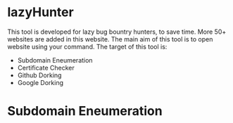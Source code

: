 # lazyHunter
This tool is developed for lazy bug bountry hunters, to save time. More 50+ websites are added in this website. The main aim of this tool is to open website using your command. The target of this tool is:
- Subdomain Eneumeration 
- Certificate Checker
- Github Dorking 
- Google Dorking 
# Subdomain Eneumeration
